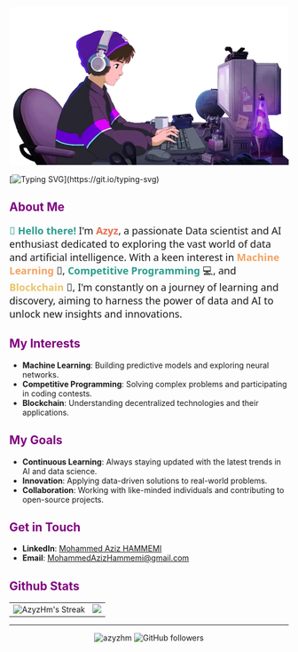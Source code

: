 <img src="assets/profile_header_2.gif" alt="github"/>


[![Typing SVG](https://readme-typing-svg.demolab.com?font=Fira+Code&size=30&pause=1000&center=true&vCenter=true&random=false&width=1000&height=100&color=800080&lines=Hi+%2C+I'm+Azyz;Data+Scientist;)](https://git.io/typing-svg)

## <span style="color: #800080;">About Me</span>

<p style="font-size:18px; font-family: 'Segoe UI', Tahoma, Geneva, Verdana, sans-serif; color: #0;">
    <strong style="color: #2A9D8F;">👋 Hello there!</strong> I'm <strong style="color: #E76F51;">Azyz</strong>, a passionate Data scientist and AI enthusiast dedicated to exploring the vast world of data and artificial intelligence. With a keen interest in <strong style="color: #F4A261;">Machine Learning</strong> 🤖, <strong style="color: #2A9D8F;">Competitive Programming</strong> 💻, and <strong style="color: #E9C46A;">Blockchain</strong> 🔗, I'm constantly on a journey of learning and discovery, aiming to harness the power of data and AI to unlock new insights and innovations.
</p>

## <span style="color: #800080;">My Interests</span>
- **Machine Learning**: Building predictive models and exploring neural networks.
- **Competitive Programming**: Solving complex problems and participating in coding contests.
- **Blockchain**: Understanding decentralized technologies and their applications.

## <span style="color: #800080;">My Goals</span>
- **Continuous Learning**: Always staying updated with the latest trends in AI and data science.
- **Innovation**: Applying data-driven solutions to real-world problems.
- **Collaboration**: Working with like-minded individuals and contributing to open-source projects.

## <span style="color: #800080;">Get in Touch</span>
- **LinkedIn**: [Mohammed Aziz HAMMEMI](https://www.linkedin.com/in/mohammed-aziz-hammemi-696b78263/)
- **Email**: [MohammedAzizHammemi@gmail.com](mailto:MohammedAzizHammemi@gmail.com)


## <span style="color: #800080;">Github Stats</span>
<div align="center">
  <table>
    <tr>
      <td>
        <img src="https://github-readme-streak-stats.herokuapp.com/?user=AzyzHm&theme=midnight-purple&hide_border=true" alt="AzyzHm's Streak" />
      </td>
      <td>
        <img src="https://github-readme-stats-sigma-wine-92.vercel.app/api?username=AzyzHm&count_private=true&show_icons=true&hide_border=true&theme=midnight-purple" />
      </td>
    </tr>
  </table>
</div>

<hr>


<p align="center">
    <img src="https://komarev.com/ghpvc/?username=azyzhm&label=Profile%20views&color=800080&style=flat" alt="azyzhm" />
    <img src="https://img.shields.io/github/followers/azyzhm?label=Followers&style=social&color=800080" alt="GitHub followers" />
</p>